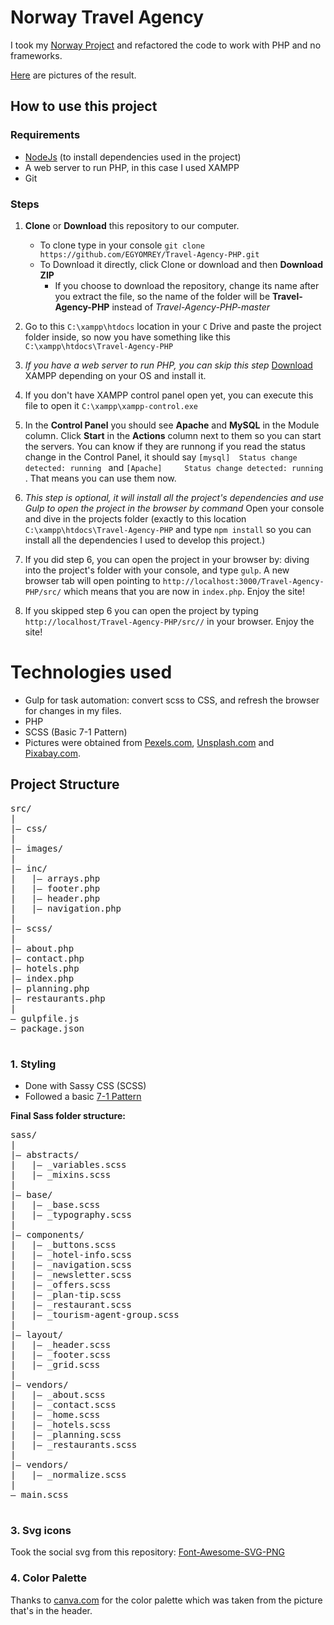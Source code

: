 # Norway Travel Agency

I took my [Norway Project](https://egyomrey.github.io/Norway-Travel/) and refactored the code to work with PHP and no frameworks.

[Here](https://ibb.co/album/hNjULa) are pictures of the result.

## How to use this project

### Requirements

- [NodeJs](https://nodejs.org/en/) (to install dependencies used in the project)
- A web server to run PHP, in this case I used XAMPP
- Git

### Steps

1. **Clone** or **Download** this repository to our computer.
	- To clone type in your console `git clone https://github.com/EGYOMREY/Travel-Agency-PHP.git`
	- To Download it directly, click Clone or download and then **Download ZIP**
		- If you choose to download the repository, change its name after you extract the file, so the name of the folder will be **Travel-Agency-PHP** instead of *Travel-Agency-PHP-master*

2. Go to this `C:\xampp\htdocs` location in your `C` Drive and paste the project folder inside, so now you have something like this `C:\xampp\htdocs\Travel-Agency-PHP`

3. *If you have a web server to run PHP, you can skip this step* [Download](https://www.apachefriends.org/index.html) XAMPP depending on your OS and install it.

4. If you don't have XAMPP control panel open yet, you can execute this file to open it `C:\xampp\xampp-control.exe`

5. In the **Control Panel** you should see **Apache** and **MySQL** in the Module column. Click **Start** in the **Actions** column next to them so you can start the servers. You can know if they are runnong if you read the status change in the Control Panel, it should say `[mysql] 	Status change detected: running
` and `[Apache] 	Status change detected: running
`. That means you can use them now.

6. *This step is optional, it will install all the project's dependencies and use Gulp to open the project in the browser by command* Open your console and dive in the projects folder (exactly to this location `C:\xampp\htdocs\Travel-Agency-PHP` and type `npm install` so you can install all the dependencies I used to develop this project.)

7. If you did step 6, you can open the project in your browser by: diving into the project's folder with your console, and type `gulp`. A new browser tab will open pointing to `http://localhost:3000/Travel-Agency-PHP/src/` which means that you are now in `index.php`. Enjoy the site!

8. If you skipped step 6 you can open the project by typing `http://localhost/Travel-Agency-PHP/src//` in your browser. Enjoy the site!


# Technologies used

- Gulp for task automation: convert scss to CSS, and refresh the browser for changes in my files.
- PHP
- SCSS (Basic 7-1 Pattern)
- Pictures were obtained from [Pexels.com](https://www.pexels.com/), [Unsplash.com](https://unsplash.com/) and [Pixabay.com](https://pixabay.com/en/).


## Project Structure

<pre>
src/  
|  
|– css/  
|  
|– images/   
|  
|– inc/  
|   |– arrays.php
|   |– footer.php
|   |– header.php
|   |– navigation.php        
|  
|– scss/    
|   
|– about.php
|– contact.php
|– hotels.php
|– index.php
|– planning.php
|– restaurants.php
|  
– gulpfile.js  
– package.json          
 </pre>


### 1. Styling

- Done with Sassy CSS (SCSS)
- Followed a basic [7-1 Pattern](https://sass-guidelin.es/#the-7-1-pattern)

**Final Sass folder structure:**
 <pre>
sass/  
|  
|– abstracts/  
|   |– _variables.scss 
|   |– _mixins.scss
|  
|– base/  
|   |– _base.scss  
|   |– _typography.scss  
|  
|– components/  
|   |– _buttons.scss
|   |– _hotel-info.scss
|   |– _navigation.scss
|   |– _newsletter.scss
|   |– _offers.scss
|   |– _plan-tip.scss
|   |– _restaurant.scss
|   |– _tourism-agent-group.scss
|  
|– layout/         
|   |– _header.scss       
|   |– _footer.scss           
|   |– _grid.scss     
|  
|– vendors/  
|   |– _about.scss
|   |– _contact.scss
|   |– _home.scss
|   |– _hotels.scss
|   |– _planning.scss
|   |– _restaurants.scss
|     
|– vendors/  
|   |– _normalize.scss   
|  
– main.scss           
 </pre>


### 3. Svg icons

Took the social svg from this repository: 
[Font-Awesome-SVG-PNG](https://github.com/encharm/Font-Awesome-SVG-PNG)

### 4. Color Palette

Thanks to [canva.com](https://www.canva.com/color-palette/) for the color palette which was taken from the picture that's in the header.